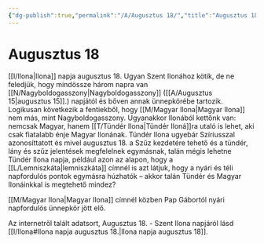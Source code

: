 ```yaml
---
{"dg-publish":true,"permalink":"/A/Augusztus 18/","title":"Augusztus 18","created":"2023-11-01T03:11","updated":"2025-05-03T10:55"}
---
```



# Augusztus 18

[[I/Ilona\|Ilona]] napja augusztus 18. Ugyan Szent Ilonához kötik, de ne feledjük, hogy mindössze három napra van [[N/Nagyboldogasszony\|Nagyboldogasszony]] ([[A/Augusztus 15\|augusztus 15]].) napjától és bőven annak ünnepkörébe tartozik. Logikusan következik a fentiekből, hogy [[M/Magyar Ilona\|Magyar Ilona]] nem más, mint Nagyboldogasszony. Ugyanakkor Ilonából kettőnk van: nemcsak Magyar, hanem [[T/Tündér Ilona\|Tündér Iloná]]ra utaló is lehet, aki csak fiatalabb énje Magyar Ilonának. Tündér Ilona ugyebár Szíriusszal azonosíttatott és mivel augusztus 18. a Szűz kezdetére tehető és a tündér, lány és szűz jelentések megfelelnek egymásnak, talán mégis lehetne Tündér Ilona napja, például azon az alapon, hogy a [[L/Lemniszkáta\|lemniszkáta]] címnél is azt látjuk, hogy a nyári és téli napfordulós pontok egymásra húzhatók – akkor talán Tündér és Magyar Ilonáinkkal is megtehető mindez?  

[[M/Magyar Ilona\|Magyar Ilona]] címnél közben Pap Gábortól nyári napfordulós ünnepkör jött elő.  

Az internetről talált adatsort, Augusztus 18. - Szent Ilona napjáról lásd [[I/Ilona#Ilona napja augusztus 18.\|Ilona napja augusztus 18]].  